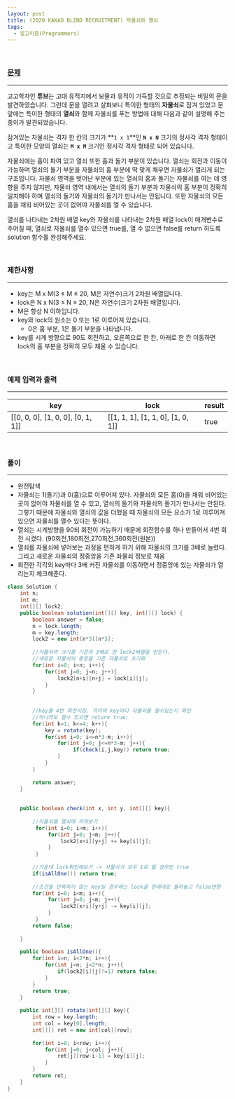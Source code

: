 ```yaml
---
layout: post
title: (2020 KAKAO BLIND RECRUITMENT) 자물쇠와 열쇠
tags:
  - 알고리즘(Programmers)
---
```


<br>

### [문제](https://programmers.co.kr/learn/courses/30/lessons/60059)

---

고고학자인 **튜브**는 고대 유적지에서 보물과 유적이 가득할 것으로 추정되는 비밀의 문을 발견하였습니다. 그런데 문을 열려고 살펴보니 특이한 형태의 **자물쇠**로 잠겨 있었고 문 앞에는 특이한 형태의 **열쇠**와 함께 자물쇠를 푸는 방법에 대해 다음과 같이 설명해 주는 종이가 발견되었습니다.

잠겨있는 자물쇠는 격자 한 칸의 크기가 **`1 x 1`**인 **`N x N`** 크기의 정사각 격자 형태이고 특이한 모양의 열쇠는 **`M x M`** 크기인 정사각 격자 형태로 되어 있습니다.

자물쇠에는 홈이 파여 있고 열쇠 또한 홈과 돌기 부분이 있습니다. 열쇠는 회전과 이동이 가능하며 열쇠의 돌기 부분을 자물쇠의 홈 부분에 딱 맞게 채우면 자물쇠가 열리게 되는 구조입니다. 자물쇠 영역을 벗어난 부분에 있는 열쇠의 홈과 돌기는 자물쇠를 여는 데 영향을 주지 않지만, 자물쇠 영역 내에서는 열쇠의 돌기 부분과 자물쇠의 홈 부분이 정확히 일치해야 하며 열쇠의 돌기와 자물쇠의 돌기가 만나서는 안됩니다. 또한 자물쇠의 모든 홈을 채워 비어있는 곳이 없어야 자물쇠를 열 수 있습니다.

열쇠를 나타내는 2차원 배열 key와 자물쇠를 나타내는 2차원 배열 lock이 매개변수로 주어질 때, 열쇠로 자물쇠를 열수 있으면 true를, 열 수 없으면 false를 return 하도록 solution 함수를 완성해주세요.

<br>

### 제한사항

---

- key는 M x M(3 ≤ M ≤ 20, M은 자연수)크기 2차원 배열입니다.
- lock은 N x N(3 ≤ N ≤ 20, N은 자연수)크기 2차원 배열입니다.
- M은 항상 N 이하입니다.
- key와 lock의 원소는 0 또는 1로 이루어져 있습니다.
  - 0은 홈 부분, 1은 돌기 부분을 나타냅니다.
- key를 시계 방향으로 90도 회전하고, 오른쪽으로 한 칸, 아래로 한 칸 이동하면 lock의 홈 부분을 정확히 모두 채울 수 있습니다.

<br>

### 예제 입력과 출력

---

| key                               | lock                              | result |
| --------------------------------- | --------------------------------- | ------ |
| [[0, 0, 0], [1, 0, 0], [0, 1, 1]] | [[1, 1, 1], [1, 1, 0], [1, 0, 1]] | true   |

<br>

### 풀이

---

- 완전탐색
- 자물쇠는 1(돌기)과 0(홈)으로 이루어져 있다. 자물쇠의 모든 홈(0)을 채워 비어있는 곳이 없어야 자물쇠를 열 수 있고, 열쇠의 돌기와 자물쇠의 돌기가 만나서는 안된다. 그렇기 때문에 자물쇠와 열쇠의 값을 더했을 때 자물쇠의 모든 요소가 1로 이루어져 있으면 자물쇠를 열수 있다는 뜻이다. 
- 열쇠는 시계방향을 90되 회전이 가능하기 때문에 회전함수를 하나 만들어서 4번 회전 시켰다. (90회전,180회전,270회전,360회전(원본))
- 열쇠를 자물쇠에 넣어보는 과정을 편하게 하기 위해 자물쇠의 크기를 3배로 늘렸다. 그리고 새로운 자물쇠의 정중앙을 기존 좌물쇠 정보로 채움
- 회전한 각각의 key마다 3배 커진 자물쇠를 이동하면서 정중앙에 있는 자물쇠가 열리는지 체크해준다. 

```java
class Solution {
    int n;
    int m;
    int[][] lock2;
    public boolean solution(int[][] key, int[][] lock) {
        boolean answer = false;
        n = lock.length;
        m = key.length;
        lock2 = new int[n*3][n*3];
        
        //자물쇠의 크기를 기존의 3배로 한 lock2배열을 만든다.
        //새로운 자물쇠의 중앙을 기존 자물쇠로 초기화
        for(int i=0; i<n; i++){
            for(int j=0; j<n; j++){
                lock2[n+i][n+j] = lock[i][j];
            }
        }
      
        
        //key를 4번 회전시킴. 각각의 key마다 자물쇠를 열수있는지 확인
        //하나라도 열수 있으면 return true;
        for(int k=1; k<=4; k++){
            key = rotate(key);
            for(int i=0; i<=n*3-m; i++){
                for(int j=0; j<=n*3-m; j++){
                     if(check(i,j,key)) return true;
                }
            }
        }
        
        return answer;
    }
  
  
    public boolean check(int x, int y, int[][] key){
         
        //자물쇠를 열쇠에 끼워보기 
         for(int i=0; i<m; i++){
             for(int j=0; j<m; j++){
                 lock2[x+i][y+j] += key[i][j];
             }
         }
         
        //가운데 lock확인해보기 -> 자물쇠가 모두 1로 될 경우만 true
        if(isAllOne()) return true;
        
        //조건을 만족하지 않는 key일 경우에는 lock을 원래대로 돌려놓고 false반환
        for(int i=0; i<m; i++){
             for(int j=0; j<m; j++){
                 lock2[x+i][y+j] -= key[i][j];
             }
         }
        return false; 
        
    }
   
    public boolean isAllOne(){
        for(int i=n; i<2*n; i++){
            for(int j=n; j<2*n; j++){
                if(lock2[i][j]!=1) return false;
            }
        }
        return true;
    }
    
    public int[][] rotate(int[][] key){
        int row = key.length;
        int col = key[0].length;
        int[][] ret = new int[col][row];
        
        for(int i=0; i<row; i++){
            for(int j=0; j<col; j++){
                ret[j][row-i-1] = key[i][j];
            }
        }
        return ret; 
    }
}
```

